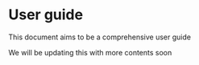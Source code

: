 # User guide

This document aims to be a comprehensive user guide

We will be updating this with more contents soon
